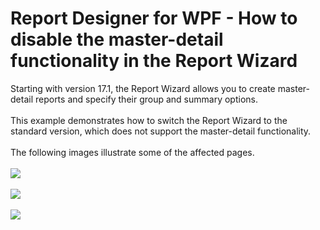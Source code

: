 # Report Designer for WPF - How to disable the master-detail functionality in the Report Wizard


Starting with version 17.1, the Report Wizard allows you to create master-detail reports and specify their group and summary options.<br><br>This example demonstrates how to switch the Report Wizard to the standard version, which does not support the master-detail functionality.<br><br>The following images illustrate some of the affected pages.<br><br><img src="https://raw.githubusercontent.com/DevExpress-Examples/report-designer-for-wpf-how-to-disable-the-master-detail-functionality-in-the-report-wizard-t506225/17.1.3+/media/383b594a-2a6c-11e7-80c0-00155d624807.png"><br><br><img src="https://raw.githubusercontent.com/DevExpress-Examples/report-designer-for-wpf-how-to-disable-the-master-detail-functionality-in-the-report-wizard-t506225/17.1.3+/media/3cb1f813-2a6c-11e7-80c0-00155d624807.png"><br><br><img src="https://raw.githubusercontent.com/DevExpress-Examples/report-designer-for-wpf-how-to-disable-the-master-detail-functionality-in-the-report-wizard-t506225/17.1.3+/media/4473a22f-2a6c-11e7-80c0-00155d624807.png">

<br/>


